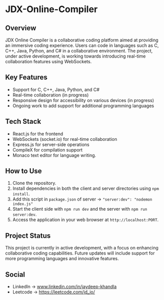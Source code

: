 # JDX-Online-Compiler

## Overview

JDX Online Compiler is a collaborative coding platform aimed at providing an immersive coding experience. Users can code in languages such as C, C++, Java, Python, and C# in a collaborative environment. The project, under active development, is working towards introducing real-time collaboration features using WebSockets.

## Key Features

- Support for C, C++, Java, Python, and C#
- Real-time collaboration (in progress)
- Responsive design for accessibility on various devices (in progress)
- Ongoing work to add support for additional programming languages

## Tech Stack

- React.js for the frontend
- WebSockets (socket.io) for real-time collaboration
- Express.js for server-side operations
- CompileX for compilation support
- Monaco text editor for language writing.

## How to Use

1. Clone the repository.
2. Install dependencies in both the client and server directories using `npm install`.
3. Add this script in `package.json` of server -> `"server:dev": "nodemon index.js"`
4. Start the client side with `npm run dev` and the server with `npm run server:dev`.
5. Access the application in your web browser at `http://localhost:PORT`.

## Project Status

This project is currently in active development, with a focus on enhancing collaborative coding capabilities. Future updates will include support for more programming languages and innovative features.

## Social

- LinkedIn -> www.linkedin.com/in/jaydeep-khandla
- Leetcode -> https://leetcode.com/jd_io/
